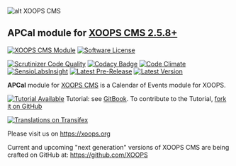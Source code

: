 ![alt XOOPS CMS](https://xoops.org/images/logoXoops4GithubRepository.png)
## APCal module for  [XOOPS CMS 2.5.8+](https://xoops.org)
[![XOOPS CMS Module](https://img.shields.io/badge/XOOPS%20CMS-Module-blue.svg)](https://xoops.org)
[![Software License](https://img.shields.io/badge/license-GPL-brightgreen.svg?style=flat)](http://www.gnu.org/licenses/gpl-2.0.html)

[![Scrutinizer Code Quality](https://img.shields.io/scrutinizer/g/XoopsModules25x/apcal.svg?style=flat)](https://scrutinizer-ci.com/g/XoopsModules25x/apcal/?branch=master)
[![Codacy Badge](https://api.codacy.com/project/badge/Grade/4ef0014b9f174dbbbc7978cdc71631a4)](https://www.codacy.com/app/mambax7/apcal_2/dashboard)
[![Code Climate](https://img.shields.io/codeclimate/github/XoopsModules25x/apcal.svg?style=flat)](https://codeclimate.com/github/XoopsModules25x/apcal)
[![SensioLabsInsight](https://insight.sensiolabs.com/projects/70015160-128b-4e76-9d8b-691e6efe05f6/mini.png)](https://insight.sensiolabs.com/projects/70015160-128b-4e76-9d8b-691e6efe05f6)
[![Latest Pre-Release](https://img.shields.io/github/tag/XoopsModules25x/apcal.svg?style=flat)](https://github.com/XoopsModules25x/apcal/tags/)
[![Latest Version](https://img.shields.io/github/release/XoopsModules25x/apcal.svg?style=flat)](https://github.com/XoopsModules25x/apcal/releases/)

**APCal** module for [XOOPS CMS](https://xoops.org) is a Calendar of Events module for XOOPS.

[![Tutorial Available](https://xoops.org/images/tutorial-available-blue.svg)](https://www.gitbook.com/book/xoops/apcal-tutorial/) Tutorial: see [GitBook](https://www.gitbook.com/book/xoops/apcal-tutorial/).
To contribute to the Tutorial, [fork it on GitHub](https://github.com/XoopsDocs/apcal-tutorial)

[![Translations on Transifex](https://xoops.org/images/translations-transifex-blue.svg)](https://www.transifex.com/xoops)

Please visit us on https://xoops.org

Current and upcoming "next generation" versions of XOOPS CMS are being crafted on GitHub at: https://github.com/XOOPS
